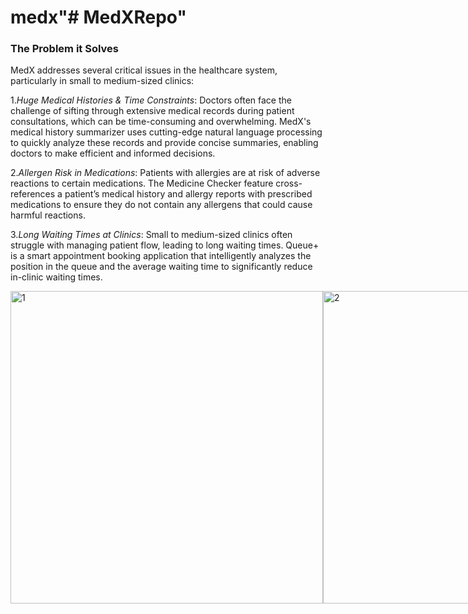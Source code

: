 # medx"# MedXRepo" 

### The Problem it Solves

MedX addresses several critical issues in the healthcare system, particularly in small to medium-sized clinics:

1.*Huge Medical Histories & Time Constraints*: Doctors often face the challenge of sifting through extensive medical records during patient consultations, which can be time-consuming and overwhelming. MedX's medical history summarizer uses cutting-edge natural language processing to quickly analyze these records and provide concise summaries, enabling doctors to make efficient and informed decisions.

2.*Allergen Risk in Medications*: Patients with allergies are at risk of adverse reactions to certain medications. The Medicine Checker feature cross-references a patient’s medical history and allergy reports with prescribed medications to ensure they do not contain any allergens that could cause harmful reactions.

3.*Long Waiting Times at Clinics*: Small to medium-sized clinics often struggle with managing patient flow, leading to long waiting times. Queue+ is a smart appointment booking application that intelligently analyzes the position in the queue and the average waiting time to significantly reduce in-clinic waiting times.

<div style="display: flex;">
    <img src="https://github.com/PixelarRio/MedX-HackPrix/assets/88759952/fc37f5ed-4176-4308-8853-3f5a7e27181e" alt="1" height="500">
    <img src="https://github.com/PixelarRio/MedX-HackPrix/assets/88759952/dea75866-05e0-4408-8771-b02f18bbb76a" alt="2" height="500">
    <img src="https://github.com/PixelarRio/MedX-HackPrix/assets/88759952/40691aa3-7101-4023-b2f8-e167595ed1cd" alt="3" height="500">
    <img src="https://github.com/PixelarRio/MedX-HackPrix/assets/88759952/4e84d443-e533-4414-a1ff-76eb3783e19e" alt="4" height="500">
    <img src="https://github.com/PixelarRio/MedX-HackPrix/assets/88759952/ef57d749-7414-42ea-a923-021f333b8487" alt="5" height="500">
    <img src="https://github.com/PixelarRio/MedX-HackPrix/assets/88759952/dea75866-05e0-4408-8771-b02f18bbb76a" alt="6" height="500">
</div>





